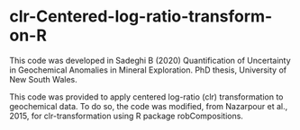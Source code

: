 # clr-Centered-log-ratio-transform-on-R

This code was developed in Sadeghi B (2020) Quantification of Uncertainty in Geochemical Anomalies in Mineral Exploration. PhD thesis, University of New South Wales.

This code was provided to apply centered log-ratio (clr) transformation to geochemical data. To do so, the code was modified, from Nazarpour et al., 2015, for clr-transformation using R package robCompositions.
